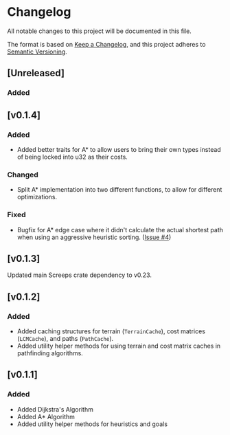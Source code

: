 # Changelog

All notable changes to this project will be documented in this file.

The format is based on [Keep a Changelog](https://keepachangelog.com/en/1.1.0/),
and this project adheres to [Semantic Versioning](https://semver.org/spec/v2.0.0.html).

## [Unreleased]

### Added

## [v0.1.4]

### Added

- Added better traits for A\* to allow users to bring their own types instead of being locked into u32 as their costs.

### Changed

- Split A\* implementation into two different functions, to allow for different optimizations.

### Fixed

- Bugfix for A\* edge case where it didn't calculate the actual shortest path when using an aggressive heuristic sorting. ([Issue #4](https://github.com/jciskey/screeps-pathfinding/issues/4))

## [v0.1.3]

Updated main Screeps crate dependency to v0.23.

## [v0.1.2]

### Added

- Added caching structures for terrain (`TerrainCache`), cost matrices (`LCMCache`), and paths (`PathCache`).
- Added utility helper methods for using terrain and cost matrix caches in pathfinding algorithms.

## [v0.1.1]

### Added

- Added Dijkstra's Algorithm
- Added A\* Algorithm
- Added utility helper methods for heuristics and goals
